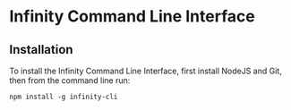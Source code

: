 Infinity Command Line Interface
============

## Installation ##

To install the Infinity Command Line Interface, first install NodeJS and Git, then from the command line run:

    npm install -g infinity-cli

